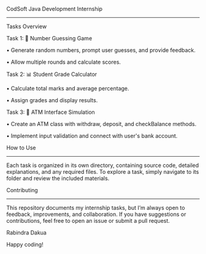 CodSoft Java Development Internship
_________________________________________

Tasks Overview


Task 1: 🎯 Number Guessing Game


•	Generate random numbers, prompt user guesses, and provide feedback.

•	Allow multiple rounds and calculate scores.


Task 2: 📊 Student Grade Calculator

•	Calculate total marks and average percentage.

•	Assign grades and display results.


Task 3: 🏦 ATM Interface Simulation

•	Create an ATM class with withdraw, deposit, and checkBalance methods.

•	Implement input validation and connect with user's bank account.


How to Use  													
_________________________________________
Each task is organized in its own directory, containing source code, detailed explanations, and any required files. To explore a task, simply navigate to its folder and review the included materials.

Contributing
_________________________________________
This repository documents my internship tasks, but I’m always open to feedback, improvements, and collaboration. If you have suggestions or contributions, feel free to open an issue or submit a pull request.

Rabindra Dakua

Happy coding!

